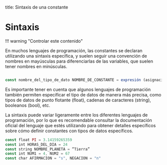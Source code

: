title: Sintaxis de una constante

# Sintaxis

!!! warning "Controlar este contenido"

En muchos lenguajes de programación, las constantes se declaran utilizando una sintaxis específica, y suelen seguir una convención de nombres en mayúsculas para diferenciarlas de las variables, que suelen tener nombres en minúsculas. 

``` js title="Inicialización"

const nombre_del_tipo_de_dato NOMBRE_DE_CONSTANTE = expresión (asignación_de_valor)
```

Es importante tener en cuenta que algunos lenguajes de programación también permiten especificar el tipo de datos de manera más precisa, como tipos de datos de punto flotante (float), cadenas de caracteres (string), booleanos (bool), etc. 

La sintaxis puede variar ligeramente entre los diferentes lenguajes de programación, por lo que es recomendable consultar la documentación oficial del lenguaje que estés utilizando para obtener detalles específicos sobre cómo definir constantes con tipos de datos específicos. 

``` js
const float PI = 3.14159265359
const int HORAS_DEL_DIA = 24
const string NOMBRE_PLANETA = ”Tierra”
const int NUM1 = 4, NUM2 = 67
const char AFIRMACION = "s", NEGACION = "n"
```


